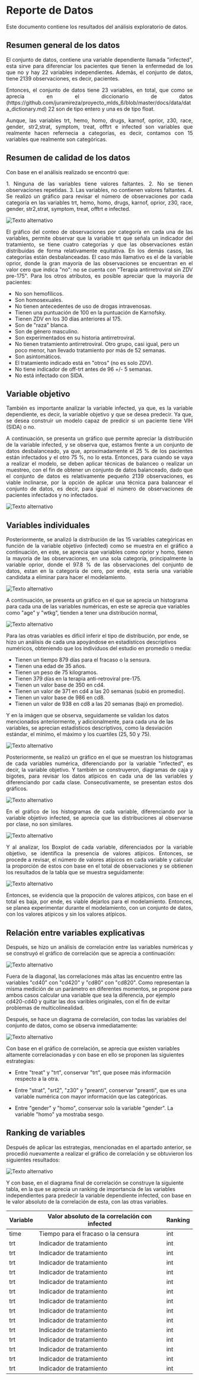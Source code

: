 # Reporte de Datos

Este documento contiene los resultados del análisis exploratorio de datos.

## Resumen general de los datos
<p align="justify">
El conjunto de datos, contiene una variable dependiente llamada "infected", esta sirve para diferenciar los pacientes que tienen la enfermedad de los que no y hay 22 variables independientes. Además, el conjunto de datos, tiene 2139 observaciones, es decir, pacientes.
</p>

<p align="justify">
Entonces, el conjunto de datos tiene 23 variables, en total, que como se aprecia en el diccionario de datos (https://github.com/juramireza/proyecto_mlds_6/blob/master/docs/data/data_dictionary.md) 22 son de tipo entero y una es de tipo float. 
</p>

<p align="justify">
Aunque, las variables trt, hemo, homo, drugs, karnof, oprior, z30, race, gender, str2,strat, symptom, treat, offtrt e infected son variables que realmente hacen refernecia a categorías, es decir, contamos con 15 variables que realmente son categóricas. 
</p>

## Resumen de calidad de los datos


Con base en el análisis realizado se encontró que: 

<p align="justify">
1. Ninguna de las variables tiene valores faltantes.
2. No se tienen observaciones repetidas. 
3. Las variables, no contienen valores faltantes. 
4. Se realizó un gráfico para revisar el número de observaciones por cada categoría en las variables trt, hemo, homo, drugs, karnof, oprior, z30, race, gender, str2,strat, symptom, treat, offtrt e infected. 
</p>

![Texto alternativo](https://github.com/juramireza/proyecto_mlds_6/raw/master/docs/data/CountCategories.png)

<p align="justify">
El gráfico del conteo de observaciones por categoría en cada una de las variables, permite observar que la variable trt que señala un indicador del tratamiento, se tiene cuatro categorías  y que las observaciones están distribuidas de forma relativamente equitativa. En los demás casos, las categorías están desbalanceadas. El caso más llamativo es el de la variable oprior, donde la gran mayoría de las observaciones se encuentran en el valor cero que indica "no": no se cuenta con "Terapia antirretroviral sin ZDV pre-175". Para los otros atributos, es posible apreciar que la mayoría de pacientes:
</p>

* No son hemofílicos.
* Son homosexuales.
* No tienen antecedentes de uso de drogas intravenosas.
* Tienen una puntuación de 100 en la puntuación de Karnofsky.
* Tienen ZDV en los 30 días anteriores al 175.
* Son de "raza" blanca.
* Son de género masculino.
* Son experimentados en su historia antirretroviral.
* No tienen tratamiento antirretroviral. Otro grupo, casi igual, pero un poco menor, han llevado tratamiento por más de 52 semanas.
* Son asintomáticos.
* El tratamiento indicado está en "otros" (no es solo ZDV).
* No tiene indicador de off-trt antes de 96 +/- 5 semanas.
* No está infectado con SIDA.

## Variable objetivo

<p align="justify">
También es importante analizar la variable infected, ya que, es la variable dependiente, es decir, la variable objetivo y que se desea predecir. Ya que, se desea construir un modelo capaz de predicir si un paciente tiene VIH (SIDA) o no. 
</p>

<p align="justify">
A continuación, se presenta un gráfico que permite apreciar la distribución de la variable infected, y se observa que, estamos frente a un conjunto de datos desbalanceado, ya que, aproximadamente el 25 % de los pacientes están infectados y el otro 75 %, no lo esta. Entonces, para cuando se vaya a realizar el modelo, se deben aplicar técnicas de balanceo o realizar un muestreo, con el fin de obtener un conjunto de datos balanceado, dado que el conjunto de datos es relativamente pequeño 2139 observaciones, es viable inclinarse, por la opción de aplicar una técnica para balancear el conjunto de datos, es decir, para igual el número de observaciones de pacientes infectados y no infectados. 
</p>

![Texto alternativo](https://github.com/juramireza/proyecto_mlds_6/raw/master/docs/data/Distribution_Infected.png)


## Variables individuales

<p align="justify">
Posteriormente, se analizó la distribución de las 15 variables categóricas en función de la variable objetivo (infected) como se muestra en el gráfico a continuación, en este, se aprecia que variables como oprior y homo, tienen la mayoría de las observaciones, en una sola categoría, principalmente la variable oprior, donde el 97.8 % de las observaciones del conjunto de datos, estan en la categoría de cero, por ende, esta sería una variable candidata a eliminar para hacer el modelamiento. 
</p>

![Texto alternativo](https://github.com/juramireza/proyecto_mlds_6/raw/master/docs/data/Distribution_infected_categorical.png)

A continuación, se presenta un gráfico en el que se aprecia un histograma para cada una de las variables numéricas, en este se aprecia que variables como "age" y "wtkg", tienden a tener una distribución normal, 

![Texto alternativo](https://github.com/juramireza/proyecto_mlds_6/raw/master/docs/data/HistNumericalVariables.png)

Para las otras variables es difícil inferir el tipo de distribución, por ende, se hizo un análisis de cada una apoyándose en estadísticos descriptivos numéricos, obteniendo que los individuos del estudio en promedio o media: 

* Tienen un tiempo  879 días para el fracaso o la sensura.
* Tienen una edad de 35 años.
* Tienen un peso de 75 kilogramos.
* Tienen 379 días en la terapia anti-retroviral pre-175.
* Tienen un valor base de 350 en cd4.
* Tienen un valor de 371 en cd4 a las 20 semanas (subió en promedio).
* Tienen un valor base de 986 en cd8.
* Tienen un valor de 938 en cd8 a las 20 semanas (bajó en promedio).

Y en la imágen que se observa, seguidamente se validan los datos mencionados anteriormente, y adicionalmente, para cada una de las variables, se aprecian estadísticos descriptivos, como la desviación estándar, el minímo, el máximo y los cuartiles (25, 50 y 75). 

![Texto alternativo](https://github.com/juramireza/proyecto_mlds_6/raw/master/docs/data/NumericalStatisticians.PNG)

<p align="justify">
Posteriormente, se realizó un gráfico en el que se muestran los histogramas de cada variables numérica, diferenciando por la variable "infected", es decir, la variable objetivo. Y también se construyeron, diagramas de caja y bigotes, para revisar los datos atípicos en cada una de las variables y diferenciando por cada clase. Consecutivamente, se presentan estos dos gráficos. 
</p>

![Texto alternativo](https://github.com/juramireza/proyecto_mlds_6/raw/master/docs/data/HistInfected.png)

<p align="justify">
En el gráfico de los histogramas de cada variable, diferenciando por la variable objetivo infected, se aprecia que las distribuciones al observarse por clase, no son similares. 
</p>

![Texto alternativo](https://github.com/juramireza/proyecto_mlds_6/raw/master/docs/data/BoxPlotInfected.png)

<p align="justify">
Y al analizar, los Boxplot de cada variable, diferenciados por la variable objetivo, se identifica la presencia de valores atípicos. Entonces, se procede a revisar, el número de valores atípicos en cada variable y calcular la proporción de estos con base en el total de observaciones y se obtienen los resultados de la tabla que se muestra seguidamente:
</p>

![Texto alternativo](https://github.com/juramireza/proyecto_mlds_6/raw/master/docs/data/Atipicos.PNG)

<p align="justify">
Entonces, se evidencia que la propoción de valores atípicos, con base en el total es baja, por ende, es viable dejarlos para el modelamiento. Entonces, se planea experimentar durante el modelamiento, con un conjunto de datos, con los valores atípicos y sin los valores atípicos. 
</p>

## Relación entre variables explicativas 

<p align="justify">
Después,  se hizo un análisis de correlación entre las variables numéricas y se construyó el gráfico de correlación que se aprecia a continuación: 

![Texto alternativo](https://github.com/juramireza/proyecto_mlds_6/raw/master/docs/data/CorrNum.png)

Fuera de la diagonal, las correlaciones más altas las encuentro entre las variables "cd40" con "cd420" y "cd80" con "cd820". Como representan la misma medición de un parámetro en diferentes momentos, se propone para ambos casos calcular una variable que sea la diferencia, por ejemplo cd420-cd40 y quitar las dos varibles originales, con el fin de evitar problemas de multicolinealidad. 

Después, se hace un diagrama de correlación, con todas las variables del conjunto de datos, como se observa inmediatamente: 

![Texto alternativo](https://github.com/juramireza/proyecto_mlds_6/raw/master/docs/data/CorrTotal.png)

Con base en el gráfico de correlación, se aprecia que existen variables altamente correlacionadas y con base en ello se proponen las siguientes estrategias: 

* Entre "treat" y "trt", conservar "trt", que posee más información respecto a la otra.

* Entre "strat", "srt2", "z30" y "preanti", conservar "preanti", que es una variable numérica con mayor información que las categóricas.

* Entre "gender" y "homo", conservar solo la variable "gender". La variable "homo" ya mostraba sesgo. 

</p>

## Ranking de variables

Después de aplicar las estrategias, mencionadas en el apartado anterior, se procedió nuevamente a realizar el gráfico de correlación y se obtuvieron los siguientes resultados:

![Texto alternativo](https://github.com/juramireza/proyecto_mlds_6/raw/master/docs/data/CorrFinal.png.png)

Y con base, en el diagrama final de correlación se construye la siguiente tabla, en la que se aprecia un ranking de importancia de las variables independientes para predecir la variable dependiente infected, con base en le valor absoluto de la correlación de esta, con las otras variables. 

| Variable | Valor absoluto de la correlación con infected | Ranking | 
| --- | --- | --- | 
| time | Tiempo para el fracaso o la censura | int |
| trt | Indicador de tratamiento | int | 
| trt | Indicador de tratamiento | int | 
| trt | Indicador de tratamiento | int | 
| trt | Indicador de tratamiento | int | 
| trt | Indicador de tratamiento | int | 
| trt | Indicador de tratamiento | int | 
| trt | Indicador de tratamiento | int | 
| trt | Indicador de tratamiento | int | 
| trt | Indicador de tratamiento | int | 
| trt | Indicador de tratamiento | int | 
| trt | Indicador de tratamiento | int | 
| trt | Indicador de tratamiento | int | 
| trt | Indicador de tratamiento | int | 
| trt | Indicador de tratamiento | int | 



